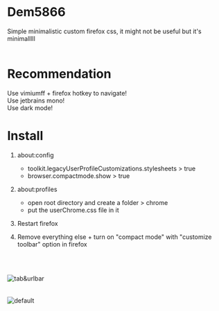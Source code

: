 # Dem5866
Simple minimalistic custom firefox css, it might not be useful but it's minimalllll
<br>
<br>
# Recommendation
Use vimiumff + firefox hotkey to navigate!<br>
Use jetbrains mono!<br>
Use dark mode!<br>

# Install

1. about:config<br>
   - toolkit.legacyUserProfileCustomizations.stylesheets > true<br>
   - browser.compactmode.show > true<br>

2. about:profiles<br>
   - open root directory and create a folder > chrome<br>
   - put the userChrome.css file in it<br>
  
3. Restart firefox<br>

4. Remove everything else + turn on "compact mode" with "customize toolbar" option in firefox<br>
<br>
<br>

![tab&urlbar](https://github.com/user-attachments/assets/2ab83628-e0a6-4b1a-a91f-ed02ca7c8c99)<br>
<br>
<br>
![default](https://github.com/user-attachments/assets/1a8224f4-9731-4bf2-adc5-0c184dbbcd90)

